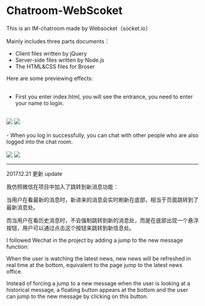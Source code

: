# Chatroom-WebScoket
This is an IM-chatroom made by Websocket（socket.io）

Mainly includes three parts documents：
- Client files written by jQuery
- Server-side files written by Node.js
- The HTML&CSS files for Broser

Here are some previewing effects:
<br/>
<br/>
-  First you enter index.html, you will see the entrance, you need to enter your name to login.
<br/>
<img src="https://github.com/KMKNKK/Chatroom-WebScoket/blob/master/img_read/chat1.png">
<img src="https://github.com/KMKNKK/Chatroom-WebScoket/blob/master/img_read/chat2.png">
<br/>
<br/>
-  When you log in successfully, you can chat with other people who are also logged into the chat room.
<br/>
<br/>
<img src="https://github.com/KMKNKK/Chatroom-WebScoket/blob/master/img_read/chat3.png">
<img src="https://github.com/KMKNKK/Chatroom-WebScoket/blob/master/img_read/chat4.png">

----------------------------
2017.12.21 更新 update

我仿照微信在项目中加入了跳转到新消息功能：

当用户在看最新的消息时，新进来的消息会实时刷新在底部，相当于页面跳转到了最新消息处。

而当用户在看历史消息时，不会强制跳转到新的消息处，而是在底部出现一个悬浮按钮，用户可以通过点击这个按钮来跳转到新信息处。

I followed Wechat in the project by adding a jump to the new message function:

When the user is watching the latest news, new news will be refreshed in real time at the bottom, equivalent to the page jump to the latest news office.

Instead of forcing a jump to a new message when the user is looking at a historical message, a floating button appears at the bottom and the user can jump to the new message by clicking on this button.

